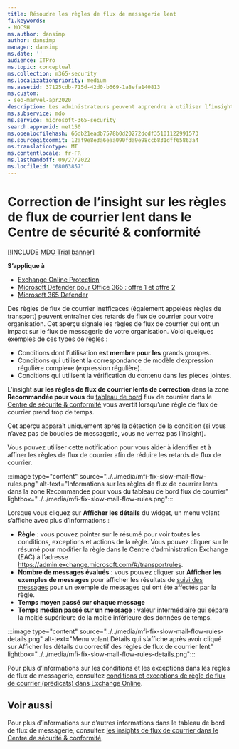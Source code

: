 ```yaml
---
title: Résoudre les règles de flux de messagerie lent
f1.keywords:
- NOCSH
ms.author: dansimp
author: dansimp
manager: dansimp
ms.date: ''
audience: ITPro
ms.topic: conceptual
ms.collection: m365-security
ms.localizationpriority: medium
ms.assetid: 37125cdb-715d-42d0-b669-1a8efa140813
ms.custom:
- seo-marvel-apr2020
description: Les administrateurs peuvent apprendre à utiliser l’insight de résolution des règles de flux de courrier lent dans le Centre de sécurité & conformité pour identifier et corriger les règles de flux de courrier inefficaces ou rompues (également appelées règles de transport) dans leur organisation.
ms.subservice: mdo
ms.service: microsoft-365-security
search.appverid: met150
ms.openlocfilehash: 66db21eadb7578b0d20272dcdf35101122991573
ms.sourcegitcommit: 12af9e8e3a6eaa090fda9e98ccb831dff65863a4
ms.translationtype: MT
ms.contentlocale: fr-FR
ms.lasthandoff: 09/27/2022
ms.locfileid: "68063857"
---
```

# <a name="fix-slow-mail-flow-rules-insight-in-the-security--compliance-center"></a>Correction de l’insight sur les règles de flux de courrier lent dans le Centre de sécurité & conformité

[!INCLUDE [MDO Trial banner](../includes/mdo-trial-banner.md)]

**S’applique à**
- [Exchange Online Protection](exchange-online-protection-overview.md)
- [Microsoft Defender pour Office 365 : offre 1 et offre 2](defender-for-office-365.md)
- [Microsoft 365 Defender](../defender/microsoft-365-defender.md)

Des règles de flux de courrier inefficaces (également appelées règles de transport) peuvent entraîner des retards de flux de courrier pour votre organisation. Cet aperçu signale les règles de flux de courrier qui ont un impact sur le flux de messagerie de votre organisation. Voici quelques exemples de ces types de règles :

- Conditions dont l’utilisation **est membre pour les** grands groupes.
- Conditions qui utilisent la correspondance de modèle d’expression régulière complexe (expression régulière).
- Conditions qui utilisent la vérification du contenu dans les pièces jointes.

L’insight **sur les règles de flux de courrier lents de correction** dans la zone **Recommandée pour vous** du [tableau de bord](mail-flow-insights-v2.md) flux de courrier dans le [Centre de sécurité & conformité](https://protection.office.com) vous avertit lorsqu’une règle de flux de courrier prend trop de temps.

Cet aperçu apparaît uniquement après la détection de la condition (si vous n’avez pas de boucles de messagerie, vous ne verrez pas l’insight).

Vous pouvez utiliser cette notification pour vous aider à identifier et à affiner les règles de flux de courrier afin de réduire les retards de flux de courrier.

:::image type="content" source="../../media/mfi-fix-slow-mail-flow-rules.png" alt-text="Informations sur les règles de flux de courrier lents dans la zone Recommandée pour vous du tableau de bord flux de courrier" lightbox="../../media/mfi-fix-slow-mail-flow-rules.png":::

Lorsque vous cliquez sur **Afficher les détails** du widget, un menu volant s’affiche avec plus d’informations :

- **Règle** : vous pouvez pointer sur le résumé pour voir toutes les conditions, exceptions et actions de la règle. Vous pouvez cliquer sur le résumé pour modifier la règle dans le Centre d’administration Exchange (EAC) à l’adresse <https://admin.exchange.microsoft.com/#/transportrules>.
- **Nombre de messages évalués** : vous pouvez cliquer sur **Afficher les exemples de messages** pour afficher les résultats de [suivi des messages](message-trace-scc.md) pour un exemple de messages qui ont été affectés par la règle.
- **Temps moyen passé sur chaque message**
- **Temps médian passé sur un message** : valeur intermédiaire qui sépare la moitié supérieure de la moitié inférieure des données de temps.

:::image type="content" source="../../media/mfi-fix-slow-mail-flow-rules-details.png" alt-text="Menu volant Détails qui s’affiche après avoir cliqué sur Afficher les détails du correctif des règles de flux de courrier lent" lightbox="../../media/mfi-fix-slow-mail-flow-rules-details.png":::

Pour plus d’informations sur les conditions et les exceptions dans les règles de flux de messagerie, consultez [conditions et exceptions de règle de flux de courrier (prédicats) dans Exchange Online](/Exchange/security-and-compliance/mail-flow-rules/conditions-and-exceptions).

## <a name="see-also"></a>Voir aussi

Pour plus d’informations sur d’autres informations dans le tableau de bord de flux de messagerie, consultez [les insights de flux de courrier dans le Centre de sécurité & conformité](mail-flow-insights-v2.md).
